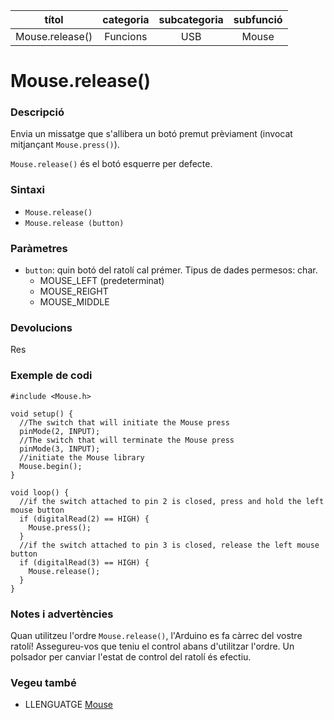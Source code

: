 
| títol | categoria  | subcategoria | subfunció |
| :---: | :--------: | :----------: | :-------: |
| Mouse.release() | Funcions | USB | Mouse |

# Mouse.release()

### Descripció

Envia un missatge que s'allibera un botó premut prèviament (invocat mitjançant `Mouse.press()`).

`Mouse.release()` és el botó esquerre per defecte.

### Sintaxi

* `Mouse.release()`
* `Mouse.release (button)`

### Paràmetres

* `button`: quin botó del ratolí cal prémer. Tipus de dades permesos: char.
  - MOUSE_LEFT (predeterminat)
  - MOUSE_REIGHT
  - MOUSE_MIDDLE

### Devolucions

Res

### Exemple de codi

```
#include <Mouse.h>

void setup() {
  //The switch that will initiate the Mouse press
  pinMode(2, INPUT);
  //The switch that will terminate the Mouse press
  pinMode(3, INPUT);
  //initiate the Mouse library
  Mouse.begin();
}

void loop() {
  //if the switch attached to pin 2 is closed, press and hold the left mouse button
  if (digitalRead(2) == HIGH) {
    Mouse.press();
  }
  //if the switch attached to pin 3 is closed, release the left mouse button
  if (digitalRead(3) == HIGH) {
    Mouse.release();
  }
}
```

### Notes i advertències

Quan utilitzeu l'ordre `Mouse.release()`, l'Arduino es fa càrrec del vostre ratolí! Assegureu-vos que teniu el control abans d'utilitzar l'ordre. Un polsador per canviar l'estat de control del ratolí és efectiu.

### Vegeu també

* LLENGUATGE [Mouse](../Mouse.md)
